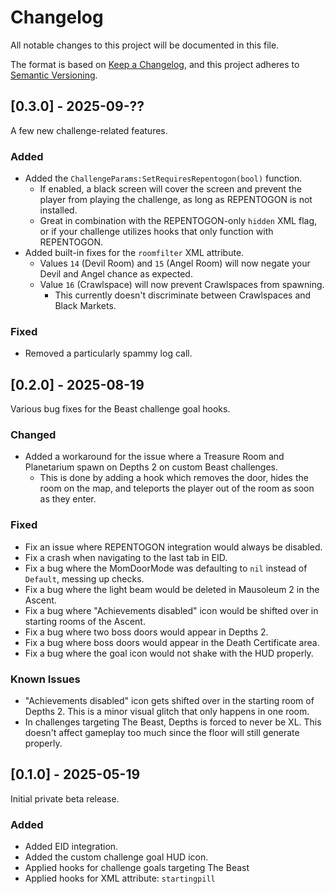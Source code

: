 # Changelog

All notable changes to this project will be documented in this file.

The format is based on [Keep a Changelog](https://keepachangelog.com/en/1.1.0/),
and this project adheres to [Semantic Versioning](https://semver.org/spec/v2.0.0.html).

## [0.3.0] - 2025-09-??

A few new challenge-related features.

### Added
- Added the `ChallengeParams:SetRequiresRepentogon(bool)` function.
    - If enabled, a black screen will cover the screen and prevent the player from playing the challenge, as long as REPENTOGON is not installed.
    - Great in combination with the REPENTOGON-only `hidden` XML flag, or if your challenge utilizes hooks that only function with REPENTOGON.
- Added built-in fixes for the `roomfilter` XML attribute.
    - Values `14` (Devil Room) and `15` (Angel Room) will now negate your Devil and Angel chance as expected.
    - Value `16` (Crawlspace) will now prevent Crawlspaces from spawning.
        - This currently doesn't discriminate between Crawlspaces and Black Markets.

### Fixed
- Removed a particularly spammy log call.


## [0.2.0] - 2025-08-19

Various bug fixes for the Beast challenge goal hooks.

### Changed
- Added a workaround for the issue where a Treasure Room and Planetarium spawn on Depths 2 on custom Beast challenges.
    - This is done by adding a hook which removes the door, hides the room on the map, and teleports the player out of the room as soon as they enter.

### Fixed
- Fix an issue where REPENTOGON integration would always be disabled.
- Fix a crash when navigating to the last tab in EID.
- Fix a bug where the MomDoorMode was defaulting to `nil` instead of `Default`, messing up checks.
- Fix a bug where the light beam would be deleted in Mausoleum 2 in the Ascent.
- Fix a bug where "Achievements disabled" icon would be shifted over in starting rooms of the Ascent.
- Fix a bug where two boss doors would appear in Depths 2.
- Fix a bug where boss doors would appear in the Death Certificate area.
- Fix a bug where the goal icon would not shake with the HUD properly.

### Known Issues
- "Achievements disabled" icon gets shifted over in the starting room of Depths 2. This is a minor visual glitch that only happens in one room.
- In challenges targeting The Beast, Depths is forced to never be XL. This doesn't affect gameplay too much since the floor will still generate properly.


## [0.1.0] - 2025-05-19

Initial private beta release.

### Added
- Added EID integration.
- Added the custom challenge goal HUD icon.
- Applied hooks for challenge goals targeting The Beast
- Applied hooks for XML attribute: `startingpill`

